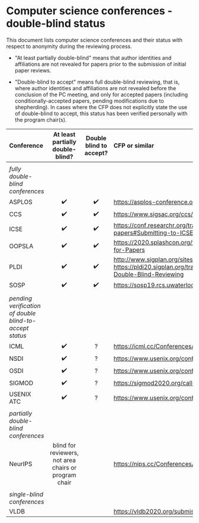 # Computer science conferences - double-blind status

This document lists computer science conferences and their status
with respect to anonymity during the reviewing process.

* "At least partially double-blind" means that author identities and
affiliations are not revealed for papers prior to the submission of
initial paper reviews.

* "Double-blind to accept" means full double-blind reviewing, that is,
where author identities and affiliations are not revealed before the
conclusion of the PC meeting, and only for accepted papers (including
conditionally-accepted papers, pending modifications due to
shepherding). In cases where the CFP does not explicitly state the use
of double-blind to accept, this status has been verified personally
with the program chair(s).

| Conference | At least partially double-blind? | Double blind to accept? | CFP or similar |
| :--        | :--: | :--:                    | :--           |
|            |      |                         |               |
| _fully double-blind conferences_ | | | | 
| ASPLOS     | :heavy_check_mark:     | :heavy_check_mark:      | https://asplos-conference.org/submissions/ |
| CCS        | :heavy_check_mark:     | :heavy_check_mark:      | https://www.sigsac.org/ccs/CCS2020/call-for-papers.html |
| ICSE       | :heavy_check_mark:     | :heavy_check_mark:      | https://conf.researchr.org/track/icse-2020/icse-2020-papers#Submitting-to-ICSE-Q-A |
| OOPSLA     | :heavy_check_mark:     | :heavy_check_mark:      | https://2020.splashcon.org/track/splash-2020-oopsla#Call-for-Papers |
| PLDI       | :heavy_check_mark:     | :heavy_check_mark:      | http://www.sigplan.org/sites/default/files/PracticesofPLDI.pdf, https://pldi20.sigplan.org/track/pldi-2020-papers#FAQ-on-Double-Blind-Reviewing |
| SOSP       | :heavy_check_mark:     | :heavy_check_mark:      | https://sosp19.rcs.uwaterloo.ca/cfp.html |
|            |      |                   |                                                         |
| _pending verification of double blind-to-accept status_ | | | |
| ICML       | :heavy_check_mark:     | ? | https://icml.cc/Conferences/2020/CallForPapers |
| NSDI       | :heavy_check_mark:     | ? | https://www.usenix.org/conference/nsdi20/call-for-papers |
| OSDI       | :heavy_check_mark:     | ? | https://www.usenix.org/conference/osdi20/call-for-papers |
| SIGMOD     | :heavy_check_mark:     | ? | https://sigmod2020.org/calls_papers_sigmod_research.shtml |
| USENIX ATC | :heavy_check_mark:     | ? | https://www.usenix.org/conference/atc20/call-for-papers |
|            |      |                   |                                                         |
| _partially double-blind conferences_ | | | |
| NeurIPS    | blind for reviewers, not area chairs or program chair | | https://nips.cc/Conferences/2019/CallForPapers |
|            |      |                   |                                                         |
| _single-blind conferences_ | | | |
| VLDB       |      |                         | https://vldb2020.org/submission-guidelines.html |
